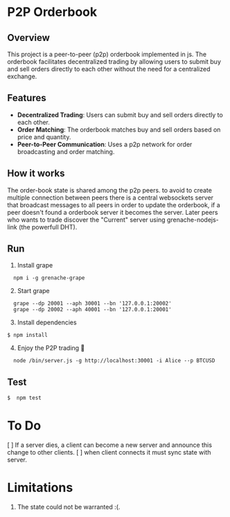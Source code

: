 # P2P Orderbook

## Overview
This project is a peer-to-peer (p2p) orderbook implemented in js. The orderbook facilitates decentralized trading by allowing users to submit buy and sell orders directly to each other without the need for a centralized exchange.

## Features
- **Decentralized Trading**: Users can submit buy and sell orders directly to each other.
- **Order Matching**: The orderbook matches buy and sell orders based on price and quantity.
- **Peer-to-Peer Communication**: Uses a p2p network for order broadcasting and order matching.


## How it works

The order-book state is shared among the p2p peers. to avoid to create multiple connection between peers there is a central websockets server that broadcast messages to all peers in order to update the orderbook, if a peer doesn't found a orderbook server it becomes the server. Later peers who wants to trade discover the "Current" server using grenache-nodejs-link (the powerfull DHT).



## Run 

1. Install grape
```
  npm i -g grenache-grape
```

2. Start grape

```
  grape --dp 20001 --aph 30001 --bn '127.0.0.1:20002'
  grape --dp 20002 --aph 40001 --bn '127.0.0.1:20001'
```

3. Install dependencies
```
$ npm install 
```

4. Enjoy the P2P trading 🚀

```
  node /bin/server.js -g http://localhost:30001 -i Alice --p BTCUSD
```

## Test

```bash
$  npm test

```

# To Do

[ ] If a server dies, a client can become a new server and announce this change to other clients.
[ ] when client connects it must sync state with server.


# Limitations

1. The state could not be warranted :(.

